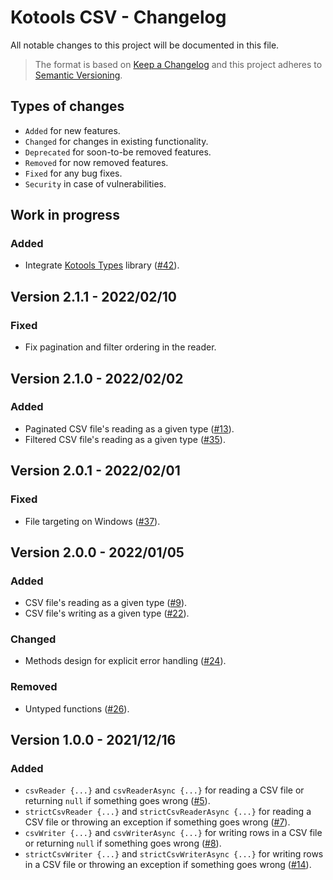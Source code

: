 # Kotools CSV - Changelog

All notable changes to this project will be documented in this file.

> The format is based on [Keep a Changelog](https://keepachangelog.com/en/1.1.0)
> and this project adheres to [Semantic Versioning](https://semver.org/spec/v2.0.0.html).

## Types of changes

- `Added` for new features.
- `Changed` for changes in existing functionality.
- `Deprecated` for soon-to-be removed features.
- `Removed` for now removed features.
- `Fixed` for any bug fixes.
- `Security` in case of vulnerabilities.

## Work in progress

### Added

- Integrate [Kotools Types](https://github.com/kotools/types) library
  ([#42](https://github.com/kotools/csv-file/issues/42)).

## Version 2.1.1 - 2022/02/10

### Fixed

- Fix pagination and filter ordering in the reader.

## Version 2.1.0 - 2022/02/02

### Added

- Paginated CSV file's reading as a given
  type ([#13](https://github.com/kotools/csv-file/issues/13)).
- Filtered CSV file's reading as a given
  type ([#35](https://github.com/kotools/csv-file/issues/35)).

## Version 2.0.1 - 2022/02/01

### Fixed

- File targeting on
  Windows ([#37](https://github.com/kotools/csv-file/issues/37)).

## Version 2.0.0 - 2022/01/05

### Added

- CSV file's reading as a given
  type ([#9](https://github.com/kotools/csv-file/issues/9)).
- CSV file's writing as a given
  type ([#22](https://github.com/kotools/csv-file/issues/22)).

### Changed

- Methods design for explicit error
  handling ([#24](https://github.com/kotools/csv-file/issues/24)).

### Removed

- Untyped functions ([#26](https://github.com/kotools/csv-file/issues/26)).

## Version 1.0.0 - 2021/12/16

### Added

- `csvReader {...}` and `csvReaderAsync {...}` for reading a CSV file or
  returning `null` if something goes
  wrong ([#5](https://github.com/kotools/csv-file/issues/5)).
- `strictCsvReader {...}` and `strictCsvReaderAsync {...}` for reading a CSV
  file or throwing an exception if something goes
  wrong ([#7](https://github.com/kotools/csv-file/issues/7)).
- `csvWriter {...}` and `csvWriterAsync {...}` for writing rows in a CSV file or
  returning `null` if something goes
  wrong ([#8](https://github.com/kotools/csv-file/issues/8)).
- `strictCsvWriter {...}` and `strictCsvWriterAsync {...}` for writing rows in a
  CSV file or throwing an exception if something goes
  wrong ([#14](https://github.com/kotools/csv-file/issues/14)).
